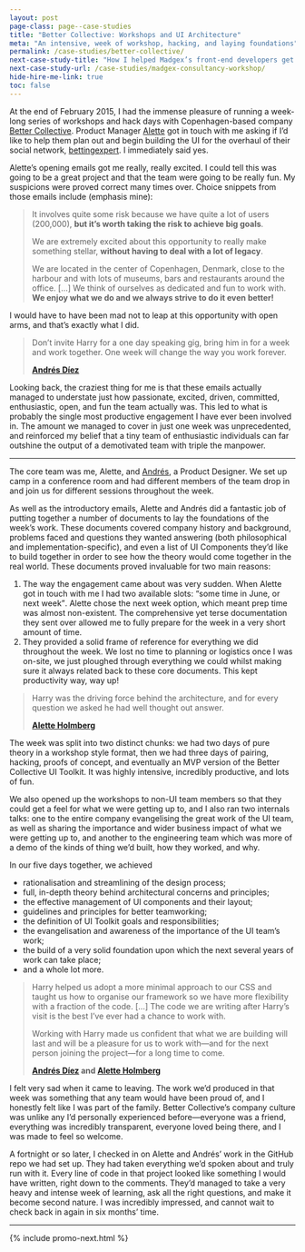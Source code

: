 ```yaml
---
layout: post
page-class: page--case-studies
title: "Better Collective: Workshops and UI Architecture"
meta: "An intensive, week of workshop, hacking, and laying foundations"
permalink: /case-studies/better-collective/
next-case-study-title: "How I helped Madgex’s front-end developers get a handle on their UI."
next-case-study-url: /case-studies/madgex-consultancy-workshop/
hide-hire-me-link: true
toc: false
---
```


At the end of February 2015, I had the immense pleasure of running a week-long
series of workshops and hack days with Copenhagen-based company [Better
Collective](http://bettercollective.com/). Product Manager
[Alette](https://twitter.com/thealette) got in touch with me asking if I’d like
to help them plan out and begin building the UI for the overhaul of their social
network, [bettingexpert](http://www.bettingexpert.com/). I immediately said
yes.

Alette’s opening emails got me really, really excited. I could tell this was
going to be a great project and that the team were going to be really fun. My
suspicions were proved correct many times over. Choice snippets from those
emails include (emphasis mine):

> It involves quite some risk because we have quite a lot of users (200,000),
> **but it’s worth taking the risk to achieve big goals**.
>
> We are extremely excited about this opportunity to really make something
> stellar, **without having to deal with a lot of legacy**.
>
> We are located in the center of Copenhagen, Denmark, close to the harbour and
> with lots of museums, bars and restaurants around the office. […] We think of
> ourselves as dedicated and fun to work with. **We enjoy what we do and we
> always strive to do it even better!**

I would have to have been mad not to leap at this opportunity with open arms,
and that’s exactly what I did.

<blockquote class="pull-quote  pull-quote--context-alt">
  <p>Don’t invite Harry for a one day speaking gig, bring him in for a week and
  work together. One week will change the way you work forever.</p>
  <b class="pull-quote__source">
    <a href="https://twitter.com/allthosehumans">Andrés Díez</a>
  </b>
</blockquote>

Looking back, the craziest thing for me is that these emails actually managed to
understate just how passionate, excited, driven, committed, enthusiastic, open,
and fun the team actually was. This led to what is probably the single most
productive engagement I have ever been involved in. The amount we managed to
cover in just one week was unprecedented, and reinforced my belief that a tiny
team of enthusiastic individuals can far outshine the output of a demotivated
team with triple the manpower.

---

The core team was me, Alette, and [Andrés](https://twitter.com/allthosehumans),
a Product Designer. We set up camp in a conference room and had different
members of the team drop in and join us for different sessions throughout the
week.

As well as the introductory emails, Alette and Andrés did a fantastic job of
putting together a number of documents to lay the foundations of the week’s
work. These documents covered company history and background, problems faced and
questions they wanted answering (both philosophical and
implementation-specific), and even a list of UI Components they’d like to build
together in order to see how the theory would come together in the real world.
These documents proved invaluable for two main reasons:

1. The way the engagement came about was very sudden. When Alette got in touch
   with me I had two available slots: <q>some time in June, or next week</q>.
   Alette chose the next week option, which meant prep time was almost
   non-existent.  The comprehensive yet terse documentation they sent over
   allowed me to fully prepare for the week in a very short amount of time.
2. They provided a solid frame of reference for everything we did throughout the
   week. We lost no time to planning or logistics once I was on-site, we just
   ploughed through everything we could whilst making sure it always related
   back to these core documents. This kept productivity way, way up!

<blockquote class="pull-quote  pull-quote--context">
  <p>Harry was the driving force behind the architecture, and for every question
  we asked he had well thought out answer.</p>
  <b class="pull-quote__source">
    <a href="https://twitter.com/thealette">Alette Holmberg</a>
  </b>
</blockquote>

The week was split into two distinct chunks: we had two days of pure theory in a
workshop style format, then we had three days of pairing, hacking, proofs of
concept, and eventually an MVP version of the Better Collective UI Toolkit. It
was highly intensive, incredibly productive, and lots of fun.

We also opened up the workshops to non-UI team members so that they could get a
feel for what we were getting up to, and I also ran two internals talks: one to
the entire company evangelising the great work of the UI team, as well as
sharing the importance and wider business impact of what we were getting up to,
and another to the engineering team which was more of a demo of the kinds of
thing we’d built, how they worked, and why.

In our five days together, we achieved

* rationalisation and streamlining of the design process;
* full, in-depth theory behind architectural concerns and principles;
* the effective management of UI components and their layout;
* guidelines and principles for better teamworking;
* the definition of UI Toolkit goals and responsibilities;
* the evangelisation and awareness of the importance of the UI team’s work;
* the build of a very solid foundation upon which the next several years of work
  can take place;
* and a whole lot more.

<blockquote class="pull-quote">
  <p>Harry helped us adopt a more minimal approach to our CSS and taught us how
  to organise our framework so we have more flexibility with a fraction of the
  code. […] The code we are writing after Harry’s visit is the best I’ve ever
  had a chance to work with.</p>
  <p>Working with Harry made us confident that what we are building will last
  and will be a pleasure for us to work with—and for the next person joining the
  project—for a long time to come.</p>
  <b class="pull-quote__source">
    <a href="https://twitter.com/allthosehumans">Andrés Díez</a> and
    <a href="https://twitter.com/thealette">Alette Holmberg</a>
  </b>
</blockquote>

I felt very sad when it came to leaving. The work we’d produced in that week was
something that any team would have been proud of, and I honestly felt like I was
part of the family. Better Collective’s company culture was unlike any I’d
personally experienced before—everyone was a friend, everything was incredibly
transparent, everyone loved being there, and I was made to feel so welcome.

A fortnight or so later, I checked in on Alette and Andrés’ work in the GitHub
repo we had set up. They had taken everything we’d spoken about and truly run
with it. Every line of code in that project looked like something I would have
written, right down to the comments. They’d managed to take a very heavy and
intense week of learning, ask all the right questions, and make it become second
nature. I was incredibly impressed, and cannot wait to check back in again in
six months’ time.

---

{% include promo-next.html %}
